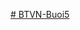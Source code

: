 [# BTVN-Buoi5](https://apicrm.cybersoft.edu.vn/files/23-05-2025-01-51-51-screenshot-2025-05-23-at-20.51.21.png)
